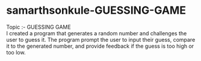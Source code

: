 # samarthsonkule-GUESSING-GAME
Topic :- GUESSING GAME  
I created a program that generates a random number and challenges the user to guess it. The program prompt the user to input their guess, compare it to the generated number, and provide feedback if the guess is too high or too low.
